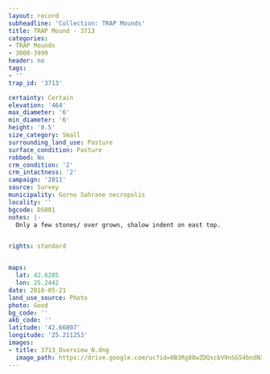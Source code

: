 ```yaml
---
layout: record
subheadline: 'Collection: TRAP Mounds'
title: TRAP Mound - 3713
categories:
- TRAP Mounds
- 3000-3999
header: no
tags:
- ''
trap_id: '3713'

certainty: Certain
elevation: '464'
max_diameter: '6'
min_diameter: '6'
height: '0.5'
size_category: Small
surrounding_land_use: Pasture
surface_condition: Pasture
robbed: No
crm_condition: '2'
crm_intactness: '2'
campaign: '2011'
source: Survey
municipality: Gorno Sahrane necropolis
locality: ''
bgcode: DS001
notes: |-
  Only a few stones/ over grown, shalow indent on east top.


rights: standard


maps:
  lat: 42.6285
  lon: 25.2442
date: 2018-05-21
land_use_source: Photo
photo: Good
bg_code: ''
akb_code: ''
latitude: '42.66807'
longitude: '25.211253'
images:
- title: 3713_Overview_N.dng
  image_path: https://drive.google.com/uc?id=0B3Rg88wZDQscbV9nSG54bndNX00
---
```

